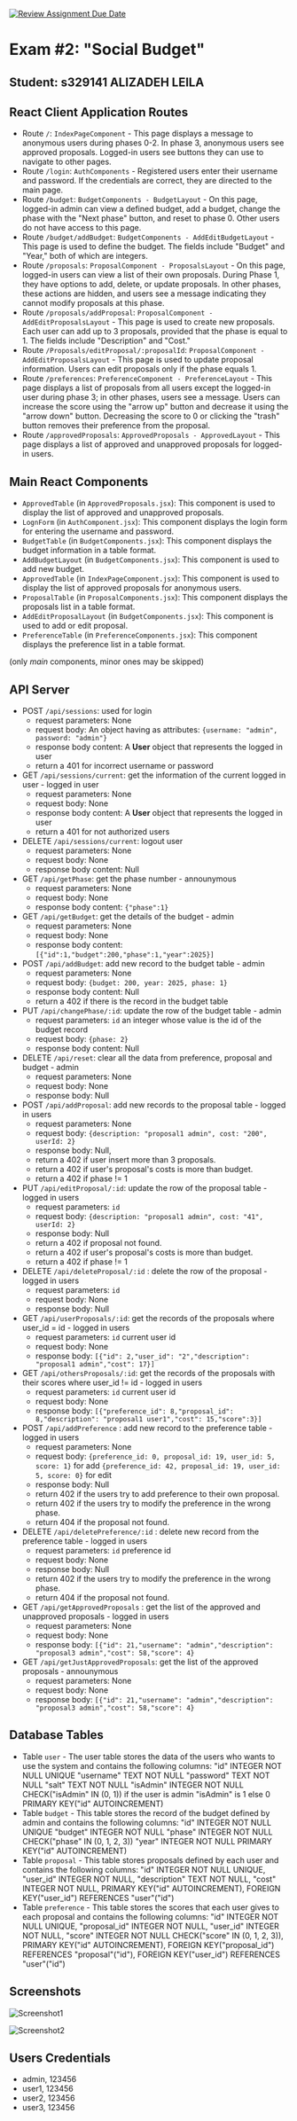 [![Review Assignment Due Date](https://classroom.github.com/assets/deadline-readme-button-22041afd0340ce965d47ae6ef1cefeee28c7c493a6346c4f15d667ab976d596c.svg)](https://classroom.github.com/a/CNwikhrY)
# Exam #2: "Social Budget"
## Student: s329141 ALIZADEH LEILA 

## React Client Application Routes

- Route `/`: `IndexPageComponent` - This page displays a message to anonymous users during phases 0-2. In phase 3, anonymous users see approved proposals. Logged-in users see buttons they can use to navigate to other pages.
- Route `/login`: `AuthComponents` -  Registered users enter their username and password. If the credentials are correct, they are directed to the main page.
- Route `/budget`: `BudgetComponents - BudgetLayout` - On this page, logged-in admin can view a defined budget, add a budget, change the phase with the "Next phase" button, and reset to phase 0. Other users do not have access to this page.
- Route `/budget/addBudget`: `BudgetComponents - AddEditBudgetLayout` - This page is used to define the budget. The fields include "Budget" and "Year," both of which are integers.
- Route `/proposals`: `ProposalComponent - ProposalsLayout` - On this page, logged-in users can view a list of their own proposals. During Phase 1, they have options to add, delete, or update proposals. In other phases, these actions are hidden, and users see a message indicating they cannot modify proposals at this phase.
- Route `/proposals/addProposal`: `ProposalComponent - AddEditProposalsLayout` - This page is used to create new proposals. Each user can add up to 3 proposals, provided that the phase is equal to 1. The fields include "Description" and "Cost."
- Route `/Proposals/editProposal/:proposalId`: `ProposalComponent - AddEditProposalsLayout` - This page is used to update proposal information. Users can edit proposals only if the phase equals 1.
- Route `/preferences`: `PreferenceComponent - PreferenceLayout` - This page displays a list of proposals from all users except the logged-in user during phase 3; in other phases, users see a message. Users can increase the score using the "arrow up" button and decrease it using the "arrow down" button. Decreasing the score to 0 or clicking the "trash" button removes their preference from the proposal.
- Route `/approvedProposals`: `ApprovedProposals - ApprovedLayout` - This page displays a list of approved and unapproved proposals for logged-in users.

## Main React Components

- `ApprovedTable` (in `ApprovedProposals.jsx`): This component is used to display the list of approved and unapproved proposals.
- `LognForm` (in `AuthComponent.jsx`): This component displays the login form for entering the username and password.
- `BudgetTable` (in `BudgetComponents.jsx`): This component displays the budget information in a table format.
- `AddBudgetLayout` (in `BudgetComponents.jsx`): This component is used to add new budget.
- `ApprovedTable` (in `IndexPageComponent.jsx`): This component is used to display the list of approved proposals for anonymous users.
- `ProposalTable` (in `ProposalComponents.jsx`): This component displays the proposals list in a table format.
- `AddEditProposalLayout` (in `BudgetComponents.jsx`): This component is used to add or edit proposal.
- `PreferenceTable` (in `PreferenceComponents.jsx`): This component displays the preference list in a table format.

(only _main_ components, minor ones may be skipped)


## API Server

- POST `/api/sessions`: used for login
  - request parameters: None
  - request body: An object having as attributes: `{username: "admin", password: "admin"}`
  - response body content: A **User** object that represents the logged in user
  - return a 401 for incorrect username or password
- GET `/api/sessions/current`: get the information of the current logged in user - logged in user
  - request parameters: None
  - request body: None
  - response body content: A **User** object that represents the logged in user
  - return a 401 for not authorized users  
- DELETE `/api/sessions/current`: logout user 
  - request parameters: None
  - request body: None
  - response body content: Null  
- GET `/api/getPhase`: get the phase number - announymous 
  - request parameters: None
  - request body: None
  - response body content: `{"phase":1}` 
- GET `/api/getBudget`: get the details of the budget - admin
  - request parameters: None
  - request body: None
  - response body content: `[{"id":1,"budget":200,"phase":1,"year":2025}]` 
- POST `/api/addBudget`: add new record to the budget table - admin
  - request parameters: None
  - request body: `{budget: 200, year: 2025, phase: 1}`
  - response body content: Null
  - return a 402 if there is the record in the budget table
- PUT `/api/changePhase/:id`: update the row of the budget table - admin
  - request parameters: `id` an integer whose value is the id of the budget record
  - request body: `{phase: 2}`
  - response body content: Null
- DELETE `/api/reset`: clear all the data from preference, proposal and budget - admin
  - request parameters: None
  - request body: None
  - response body: Null
- POST `/api/addProposal`: add new records to the proposal table - logged in users
  - request parameters: None
  - request body: `{description: "proposal1 admin", cost: "200", userId: 2}`
  - response body: Null,
  - return a 402 if user insert more than 3 proposals.
  - return a 402 if user's proposal's costs is more than budget.
  - return a 402 if phase != 1 
- PUT `/api/editProposal/:id`: update the row of the proposal table - logged in users
  - request parameters: `id`
  - request body: `{description: "proposal1 admin", cost: "41", userId: 2}`
  - response body: Null
  - return a 402 if proposal not found.
  - return a 402 if user's proposal's costs is more than budget.
  - return a 402 if phase != 1 
- DELETE `/api/deleteProposal/:id` : delete the row of the proposal - logged in users
  - request parameters: `id`
  - request body: None
  - response body: Null
- GET `/api/userProposals/:id`: get the records of the proposals where user_id = id -  logged in users
  - request parameters: `id` current user id
  - request body: None
  - response body: `[{"id": 2,"user_id": "2","description": "proposal1 admin","cost": 17}]`
- GET `/api/othersProposals/:id`: get the records of the proposals with their scores where user_id != id -  logged in users
  - request parameters: `id` current user id
  - request body: None
  - response body: `[{"preference_id": 8,"proposal_id": 8,"description": "proposal1 user1","cost": 15,"score":3}]`
- POST `/api/addPreference` : add new record to the preference table - logged in users
  - request parameters: None
  - request body: `{preference_id: 0, proposal_id: 19, user_id: 5, score: 1}` for add
                  `{preference_id: 42, proposal_id: 19, user_id: 5, score: 0}` for edit
  - response body: Null
  - return 402 if the users try to add preference to their own proposal.
  - return 402 if the users try to modify the preference in the wrong phase.
  - return 404 if the proposal not found.
- DELETE `/api/deletePreference/:id` : delete new record from the preference table - logged in users
  - request parameters: `id` preference id
  - request body: None
  - response body: Null
  - return 402 if the users try to modify the preference in the wrong phase.
  - return 404 if the proposal not found.
- GET `/api/getApprovedProposals` : get the list of the approved and unapproved proposals - logged in users
  - request parameters: None
  - request body: None
  - response body: `[{"id": 21,"username": "admin","description": "proposal3 admin","cost": 58,"score": 4}`
- GET `/api/getJustApprovedProposals`: get the list of the approved proposals - announymous
  - request parameters: None
  - request body: None
  - response body: `[{"id": 21,"username": "admin","description": "proposal3 admin","cost": 58,"score": 4}`


## Database Tables

- Table `user` - The user table stores the data of the users who wants to use the system and contains the following columns:
	"id"	INTEGER NOT NULL UNIQUE
	"username"	TEXT NOT NULL
	"password"	TEXT NOT NULL
	"salt"	TEXT NOT NULL
	"isAdmin"	INTEGER NOT NULL CHECK("isAdmin" IN (0, 1))  if the user is admin "isAdmin" is 1 else 0
	PRIMARY KEY("id" AUTOINCREMENT)
- Table `budget` - This table stores the record of the budget defined by admin and contains the following columns:
	"id"	INTEGER NOT NULL UNIQUE
	"budget"	INTEGER NOT NULL
	"phase"	INTEGER NOT NULL CHECK("phase" IN (0, 1, 2, 3))
	"year"	INTEGER NOT NULL
	PRIMARY KEY("id" AUTOINCREMENT)
- Table `proposal` - This table stores proposals defined by each user and contains the following columns:
	"id"	INTEGER NOT NULL UNIQUE,
	"user_id"	INTEGER NOT NULL,
	"description"	TEXT NOT NULL,
	"cost"	INTEGER NOT NULL,
	PRIMARY KEY("id" AUTOINCREMENT),
	FOREIGN KEY("user_id") REFERENCES "user"("id")
- Table `preference` - This table stores the scores that each user gives to each proposal and contains the following columns:
	"id"	INTEGER NOT NULL UNIQUE,
	"proposal_id"	INTEGER NOT NULL,
	"user_id"	INTEGER NOT NULL,
	"score"	INTEGER NOT NULL CHECK("score" IN (0, 1, 2, 3)),
	PRIMARY KEY("id" AUTOINCREMENT),
	FOREIGN KEY("proposal_id") REFERENCES "proposal"("id"),
	FOREIGN KEY("user_id") REFERENCES "user"("id")


## Screenshots

![Screenshot1](client/img/phase1.png)

![Screenshot2](client/img/phase2.png)


## Users Credentials

- admin, 123456 
- user1, 123456 
- user2, 123456 
- user3, 123456 
